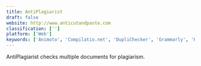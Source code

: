 ```yaml
---
title: AntiPlagiarist
draft: false 
website: http://www.anticutandpaste.com
classification: ['']
platform: ['Web']
keywords: ['Animoto', 'Compilatio.net', 'DupliChecker', 'Grammarly', 'HelioBLAST', 'Oxsic', 'PlagScan', 'Plagiarism Checker X', 'PlagiarismSearch', 'Plagiarismchecker.eu', 'Plagius', 'Plagramme', 'SCRiBBR Plagiarism Check', 'Searchlight', 'Turnitin', 'Urkund', 'iThenticate']
---
```

AntiPlagiarist checks multiple documents for plagiarism.